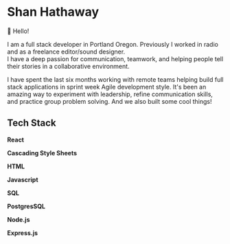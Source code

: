 # Shan Hathaway

:wave: Hello!

I am a full stack developer in Portland Oregon. Previously I worked in radio and as a freelance editor/sound designer.  
I have a deep passion for communication, teamwork, and helping people tell their stories in a collaborative environment.

I have spent the last six months working with remote teams helping build full stack applications in sprint week Agile development style.
It's been an amazing way to experiment with leadership, refine communication skills, and practice group problem solving. And we also built some cool things!

## Tech Stack
**React**

**Cascading Style Sheets**

**HTML**

**Javascript**

**SQL**

**PostgresSQL**

**Node.js**

**Express.js**

